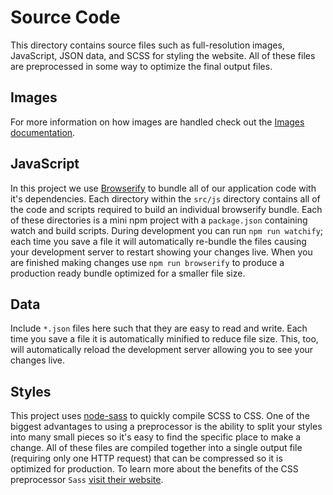 # Source Code

This directory contains source files such as full-resolution images, JavaScript, JSON data, and SCSS for styling the website.  All of these files are preprocessed in some way to optimize the final output files.

## Images

For more information on how images are handled check out the [Images documentation](https://github.com/USFWS/southeast/blob/master/docs/images.md).

## JavaScript

In this project we use [Browserify](http://browserify.org/) to bundle all of our application code with it's dependencies.  Each directory within the `src/js` directory contains all of the code and scripts required to build an individual browserify bundle.  Each of these directories is a mini npm project with a `package.json` containing watch and build scripts.  During development you can run `npm run watchify`; each time you save a file it will automatically re-bundle the files causing your development server to restart showing your changes live.  When you are finished making changes use `npm run browserify` to produce a production ready bundle optimized for a smaller file size.

## Data

Include `*.json` files here such that they are easy to read and write.  Each time you save a file it is automatically minified to reduce file size.  This, too, will automatically reload the development server allowing you to see your changes live.

## Styles

This project uses [node-sass](https://github.com/sass/node-sass) to quickly compile SCSS to CSS.  One of the biggest advantages to using a preprocessor is the ability to split your styles into many small pieces so it's easy to find the specific place to make a change.  All of these files are compiled together into a single output file (requiring only one HTTP request) that can be compressed so it is optimized for production.  To learn more about the benefits of the CSS preprocessor `Sass` [visit their website](http://sass-lang.com/).

